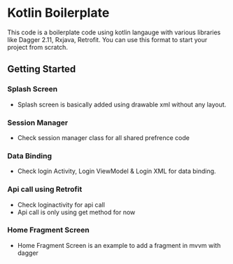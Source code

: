 # Kotlin Boilerplate

This code is a boilerplate code using kotlin langauge with various libraries like Dagger 2.11, Rxjava, Retrofit. You can use this format to start your project from scratch.

## Getting Started

### Splash Screen

- Splash screen is basically added using drawable xml without any layout.


### Session Manager

- Check session manager class for all shared prefrence code

### Data Binding

- Check login Activity, Login ViewModel & Login XML for data binding.


### Api call using Retrofit

- Check loginactivity for api call
- Api call is only using get method for now 

### Home Fragment Screen

- Home Fragment Screen is an example to add a fragment in mvvm with dagger



